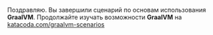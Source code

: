 Поздравляю. Вы завершили сценарий по основам использования **GraalVM**.
Продолжайте изучать возможности **GraalVM** на [katacoda.com/graalvm-scenarios](https://www.katacoda.com/kuber-ru/courses/graalvm)